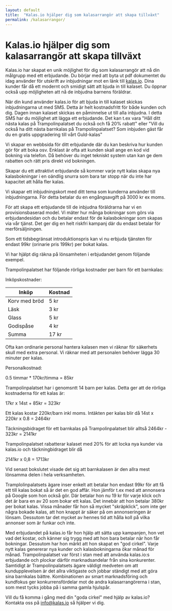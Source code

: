 ```yaml
---
layout: default
title:  "Kalas.io hjälper dig som kalasarrangör att skapa tillväxt"
permalink: /kalasarrangor/
---
```

# Kalas.io hjälper dig som kalasarrangör att skapa tillväxt

Kalas.io har skapat en unik möjlighet för dig som kalasarrangör att nå din målgrupp med ett erbjudande.
Du börjar med att byta ut pdf dokumentet du idag använder för utskrift av inbjudningar mot en länk till [kalas.io](http://kalas.io). Dina kunder får då ett modernt och smidigt sätt att bjuda in till kalaset. Du öppnar också upp möjligheten att nå de inbjudna barnens föräldrar.

När din kund använder kalas.io för att bjuda in till kalaset skickas inbjudningarna ut med SMS. Detta är helt kostnadsfritt för både kunden och dig. Dagen innan kalaset skickas en påminnelse ut till alla inbjudna. I detta SMS har du möjlighet att lägga ett erbjudande. Det kan t.ex vara "Håll ditt nästa kalas på Trampolinpalatset du också och få 20% rabatt" eller "Vill du också ha ditt nästa barnkalas på Trampolinpalatset? Som inbjuden gäst får du en gratis uppgradering till vårt Guld-kalas"

Vi skapar en webbsida för ditt erbjudande där du kan beskriva hur kunden gör för att boka osv. Enklast är ofta att kunden skall ange en kod vid bokning via telefon. Då behöver du inget tekniskt system utan kan ge dem rabatten och rätt pris direkt vid bokningen.

Skapar du ett attraktivt erbjudande så kommer varje nytt kalas skapa nya kalasbokningar i en oändlig snurra som bara tar stopp när du inte har kapacitet att hålla fler kalas. 

Vi skapar ett inbjudningskort med ditt tema som kunderna använder till inbjudningarna. För detta betalar du en engångsavgift på 3000 kr ex moms.

För att skapa ett erbjudande till de inbjudna föräldrarna har vi en provisionsbaserad model. Vi mäter hur många bokningar som görs via erbjudandesidan och du betalar endast för de kalasbokningar som skapas via vår tjänst. Det ger dig en helt riskfri kampanj där du endast betalar för merförsäljningen. 

Som ett tidsbegränsat introduktionspris kan vi nu erbjuda tjänsten för endast 99kr (orinarie pris 199kr) per bokat kalas.

Vi har hjälpt dig räkna på lönsamheten i erbjudandet genom följande exempel.

Trampolinpalatset har följande rörliga kostnader per barn för ett barnkalas:

Inköpskostnader:

Inköp | Kostnad |
--- | --- 
Korv med bröd | 5 kr
Läsk | 3 kr
Glass | 5 kr
Godispåse | 4 kr
Summa | 17 kr

Ofta kan ordinarie personal hantera kalasen men vi räknar för säkerhets skull med extra personal. Vi räknar med att personalen behöver lägga 30 minuter per kalas. 

Personalkostnad:

0.5 timmar * 170kr/timma = 85kr

Trampolinpalatset har i genomsntt 14 barn per kalas. Detta ger att de rörliga kostnaderna för ett kalas är:

17kr x 14st + 85kr = 323kr

Ett kalas kostar 220kr/barn inkl moms. Intäkten per kalas blir då 14st x 220kr x 0.8 = 2464kr

Täckningsbidraget för ett barnkalas på Trampolinpalatset blir alltså 2464kr - 323kr  = 2141kr

Trampolinpalatset rabatterar kalaset med 20% för att locka nya kunder via kalas.io och täckningbidraget blir då 

2141kr x 0,8 = 1713kr

Vid senast bokslutet visade det sig att barnkalasen är den allra mest lönsamma delen i hela verksamheten. 

Tramplolinpalatsets ägare inser enkelt att betalar hon endast 99kr för att få ett till kalas bokat så är det en god affär. 
Hon jämför t.ex med att annonsera på Google som hon också gör. Där betalar hon nu 19 kr för varje klick och det är bara en av 20 som bokar ett kalas. Det innebär att hon betalar 380kr per bokat kalas. Vissa månader får hon så mycket "skräpklick", som inte ger några bokade kalas, att hon knappt är säker på om annonseringen är lönsam. Dessutom tar det mycket av hennes tid att hålla koll på vilka annonser som är funkar och inte.

Med erbjudandet på kalas.io får hon hjälp att sätta upp kampanjen, hon vet vad det kostar, och känner sig trygg med att hon bara betalar när hon får bokningar. 
Dessutom har hon märkt att hon skapat en "god cirkel". Varje nytt kalas genererar nya kunder och kalasbokningarna ökar månad för månad. Trampolinpalatset var först i stan med att använda kalas.io:s erbjudande och plockar därför marknadsandelar från sina konkurenter. Samtidigt är Trampolinpalatsets ägare väldigt medveten om att kundupplevelsen är det allra viktigaste och jobbar ständigt med att göra sina barnkalas bättre. Kombinationen av smart marknadsföring och kundfokus ger konkurrensfördelar mot de andra kalasarrangörerna i stan, som mest tycks jobba på i samma gamla hjulspår. 

Vill du få komma i gång med din "goda cirkel" med hjälp av kalas.io? Kontakta oss på [info@kalas.io](mailto:info@kalas.io) så hjälper vi dig.










